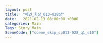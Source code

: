 ```yaml
---
layout: post
title:  "메인_회상_013~028장"
date:   2021-02-13 08:00:00 +0000
categories: Main
Tags: Story Main
SceneCode: ["scene_skip_cp013-028_q1_s10"]
---
```

